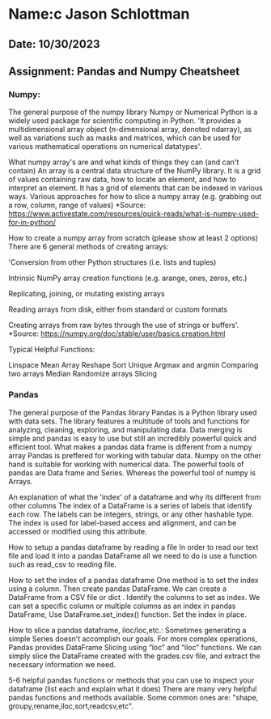 # Name:c Jason Schlottman
## Date: 10/30/2023
## Assignment: Pandas and Numpy Cheatsheet


### Numpy:
The general purpose of the numpy library
Numpy or Numerical Python is a widely used package for scientific computing in Python. 'It provides a multidimensional array object (n-dimensional array, denoted ndarray), as well as variations such as masks and matrices, which can be used for various mathematical operations on numerical datatypes'. 

What numpy array's are and what kinds of things they can (and can't contain)
An array is a central data structure of the NumPy library. It is a grid of values containing raw data, how to locate an element, and how to interpret an element. It has a grid of elements that can be indexed in various ways.
Various approaches for how to slice a numpy array (e.g. grabbing out a row, column, range of values)
*Source: https://www.activestate.com/resources/quick-reads/what-is-numpy-used-for-in-python/

How to create a numpy array from scratch (please show at least 2 options)
There are 6 general methods of creating arrays:

'Conversion from other Python structures (i.e. lists and tuples)

Intrinsic NumPy array creation functions (e.g. arange, ones, zeros, etc.)

Replicating, joining, or mutating existing arrays

Reading arrays from disk, either from standard or custom formats

Creating arrays from raw bytes through the use of strings or buffers'.
*Source: https://numpy.org/doc/stable/user/basics.creation.html

Typical Helpful Functions:

Linspace
Mean
Array
Reshape
Sort
Unique
Argmax and argmin
Comparing two arrays
Median
Randomize arrays
Slicing

### Pandas
The general purpose of the Pandas library
Pandas is a Python library used with data sets. The library features a multitude of tools and functions for analyzing, cleaning, exploring, and manipulating data. Data merging is simple and pandas is easy to use but still an incredibly powerful quick and efficient tool.
What makes a pandas data frame is different from a numpy array
Pandas is preffered for working with tabular data. Numpy on the other hand is suitable for working with numerical data.
The powerful tools of pandas are Data frame and Series. Whereas the powerful tool of numpy is Arrays.

An explanation of what the 'index' of a dataframe and why its different from other columns
The index of a DataFrame is a series of labels that identify each row. The labels can be integers, strings, or any other hashable type. The index is used for label-based access and alignment, and can be accessed or modified using this attribute.

How to setup a pandas dataframe by reading a file
In order to read our text file and load it into a pandas DataFrame all we need to do is use a function such as read_csv to reading file.

How to set the index of a pandas dataframe
One method is to set the index using a column. Then create pandas DataFrame. We can create a DataFrame from a CSV file or dict .
Identify the columns to set as index. We can set a specific column or multiple columns as an index in pandas DataFrame,
Use DataFrame.set_index() function.
Set the index in place.

How to slice a pandas dataframe, iloc/loc,etc.:
Sometimes generating a simple Series doesn’t accomplish our goals. For more complex operations, Pandas provides DataFrame Slicing using “loc” and “iloc” functions. We can simply slice the DataFrame created with the grades.csv file, and extract the necessary information we need.

5-6 helpful pandas functions or methods that you can use to inspect your dataframe (list each and explain what it does)
There are many very helpful pandas functions and methods available. Some common ones are: "shape, groupy,rename,iloc,sort,readcsv,etc".
